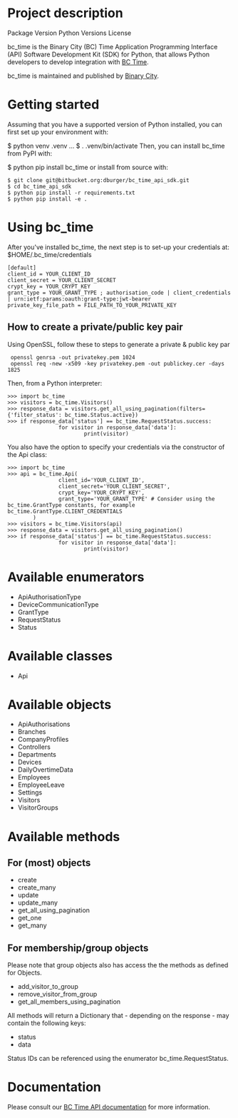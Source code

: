 # Project description
Package Version Python Versions License

bc_time is the Binary City (BC) Time Application Programming Interface (API) Software Development Kit (SDK) for Python, that allows Python developers to develop integration with [BC Time](https://time.bcity.me).

bc_time is maintained and published by [Binary City](https://bcity.me).

# Getting started
Assuming that you have a supported version of Python installed, you can first set up your environment with:

$ python venv .venv
...
$ . .venv/bin/activate
Then, you can install bc_time from PyPI with:

$ python pip install bc_time
or install from source with:
~~~
$ git clone git@bitbucket.org:dburger/bc_time_api_sdk.git
$ cd bc_time_api_sdk
$ python pip install -r requirements.txt
$ python pip install -e .
~~~

# Using bc_time
After you've installed bc_time, the next step is to set-up your credentials at:\
$HOME/.bc_time/credentials

~~~
[default]
client_id = YOUR_CLIENT_ID
client_secret = YOUR_CLIENT_SECRET
crypt_key = YOUR_CRYPT_KEY
grant_type = YOUR_GRANT_TYPE ; authorisation_code | client_credentials | urn:ietf:params:oauth:grant-type:jwt-bearer
private_key_file_path = FILE_PATH_TO_YOUR_PRIVATE_KEY
~~~

## How to create a private/public key pair
Using OpenSSL, follow these to steps to generate a private & public key par
~~~
 openssl genrsa -out privatekey.pem 1024
 openssl req -new -x509 -key privatekey.pem -out publickey.cer -days 1825
 ~~~

Then, from a Python interpreter:
~~~
>>> import bc_time
>>> visitors = bc_time.Visitors()
>>> response_data = visitors.get_all_using_pagination(filters={'filter_status': bc_time.Status.active})
>>> if response_data['status'] == bc_time.RequestStatus.success:
                for visitor in response_data['data']:
                        print(visitor)
~~~

You also have the option to specify your credentials via the constructor of the Api class:
~~~
>>> import bc_time
>>> api = bc_time.Api(
                client_id='YOUR_CLIENT_ID',
                client_secret='YOUR_CLIENT_SECRET',
                crypt_key='YOUR_CRYPT_KEY',
                grant_type='YOUR_GRANT_TYPE' # Consider using the bc_time.GrantType constants, for example bc_time.GrantType.CLIENT_CREDENTIALS
        )
>>> visitors = bc_time.Visitors(api)
>>> response_data = visitors.get_all_using_pagination()
>>> if response_data['status'] == bc_time.RequestStatus.success:
                for visitor in response_data['data']:
                        print(visitor)
~~~

# Available enumerators
* ApiAuthorisationType
* DeviceCommunicationType
* GrantType
* RequestStatus
* Status

# Available classes
* Api

# Available objects
* ApiAuthorisations
* Branches
* CompanyProfiles
* Controllers
* Departments
* Devices
* DailyOvertimeData
* Employees
* EmployeeLeave
* Settings
* Visitors
* VisitorGroups

# Available methods

## For (most) objects
* create
* create_many
* update
* update_many
* get_all_using_pagination
* get_one
* get_many

## For membership/group objects
Please note that group objects also has access the the methods as defined for Objects.

* add_visitor_to_group
* remove_visitor_from_group
* get_all_members_using_pagination

All methods will return a Dictionary that - depending on the response - may contain the following keys:
* status
* data

Status IDs can be referenced using the enumerator bc_time.RequestStatus.


# Documentation

Please consult our [BC Time API documentation](https://docs.google.com/document/d/1sI0mUy8-65NuDfVKKBxzJSyY9olkjWp3xmtRnR58Lkg/) for more information.